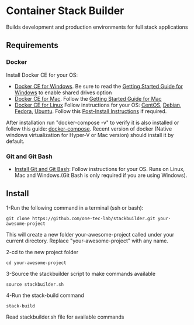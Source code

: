 # Container Stack Builder

Builds development and production environments for full stack applications

## Requirements ##


### Docker ###
Install Docker CE for your OS:
* [Docker CE for Windows](https://docs.docker.com/docker-for-windows/install/). Be sure to read the [Getting Started Guide for Windows](https://docs.docker.com/docker-for-windows/) to enable shared drives option
* [Docker CE for Mac](https://docs.docker.com/docker-for-mac/install/). Follow the [Getting Started Guide for Mac](https://docs.docker.com/docker-for-mac/)
* [Docker CE for Linux](https://docs.docker.com/install/) Follow instructions for your OS: [CentOS](https://docs.docker.com/install/linux/docker-ce/centos/), [Debian](https://docs.docker.com/install/linux/docker-ce/debian/), [Fedora](https://docs.docker.com/install/linux/docker-ce/fedora/), [Ubuntu](https://docs.docker.com/install/linux/docker-ce/ubuntu/). Follow this [Post-Install Instructions](https://docs.docker.com/install/linux/linux-postinstall/) if required.

After installation run "docker-compose -v" to verify it is also installed or follow this guide: [docker-compose](https://docs.docker.com/compose/install/). Recent version of docker (Native windows virtualization for Hyper-V or Mac version) should install it by default. 

### Git and Git Bash ###
* [Install Git and Git Bash](https://git-scm.com/downloads): Follow instructions for your OS. Runs on Linux, Mac and Windows.(Git Bash is only required if you are using Windows).

## Install
1-Run the following command in a terminal (ssh or bash):

    git clone https://github.com/one-tec-lab/stackbuilder.git your-awesome-project

This will create a new folder your-awesome-project called under your current directory. Replace "your-awesome-project" with any name.

2-cd to the new project folder

    cd your-awesome-project

3-Source the stackbuilder script to make commands available

    source stackbuilder.sh

4-Run the stack-build command

    stack-build
    
Read stackbuilder.sh file for available commands
